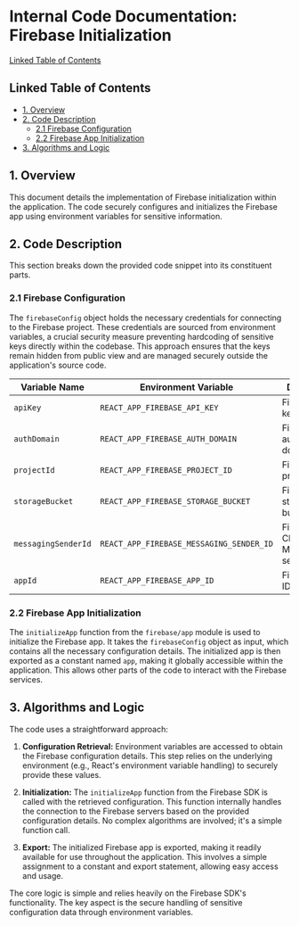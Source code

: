 # Internal Code Documentation: Firebase Initialization

[Linked Table of Contents](#linked-table-of-contents)

## Linked Table of Contents

* [1. Overview](#1-overview)
* [2. Code Description](#2-code-description)
    * [2.1 Firebase Configuration](#21-firebase-configuration)
    * [2.2 Firebase App Initialization](#22-firebase-app-initialization)
* [3. Algorithms and Logic](#3-algorithms-and-logic)


## 1. Overview

This document details the implementation of Firebase initialization within the application.  The code securely configures and initializes the Firebase app using environment variables for sensitive information.


## 2. Code Description

This section breaks down the provided code snippet into its constituent parts.

### 2.1 Firebase Configuration

The `firebaseConfig` object holds the necessary credentials for connecting to the Firebase project.  These credentials are sourced from environment variables, a crucial security measure preventing hardcoding of sensitive keys directly within the codebase.  This approach ensures that the keys remain hidden from public view and are managed securely outside the application's source code.

| Variable Name                     | Environment Variable          | Description                                                                 |
|-----------------------------------|---------------------------------|-----------------------------------------------------------------------------|
| `apiKey`                          | `REACT_APP_FIREBASE_API_KEY`   | Firebase API key.                                                          |
| `authDomain`                      | `REACT_APP_FIREBASE_AUTH_DOMAIN` | Firebase authentication domain.                                              |
| `projectId`                       | `REACT_APP_FIREBASE_PROJECT_ID`  | Firebase project ID.                                                       |
| `storageBucket`                   | `REACT_APP_FIREBASE_STORAGE_BUCKET` | Firebase storage bucket.                                                    |
| `messagingSenderId`               | `REACT_APP_FIREBASE_MESSAGING_SENDER_ID` | Firebase Cloud Messaging sender ID.                                         |
| `appId`                           | `REACT_APP_FIREBASE_APP_ID`     | Firebase app ID.                                                           |


### 2.2 Firebase App Initialization

The `initializeApp` function from the `firebase/app` module is used to initialize the Firebase app.  It takes the `firebaseConfig` object as input, which contains all the necessary configuration details.  The initialized app is then exported as a constant named `app`, making it globally accessible within the application.  This allows other parts of the code to interact with the Firebase services.


## 3. Algorithms and Logic

The code uses a straightforward approach:

1. **Configuration Retrieval:**  Environment variables are accessed to obtain the Firebase configuration details.  This step relies on the underlying environment (e.g., React's environment variable handling) to securely provide these values.

2. **Initialization:** The `initializeApp` function from the Firebase SDK is called with the retrieved configuration. This function internally handles the connection to the Firebase servers based on the provided configuration details.  No complex algorithms are involved; it's a simple function call.

3. **Export:** The initialized Firebase app is exported, making it readily available for use throughout the application.  This involves a simple assignment to a constant and export statement, allowing easy access and usage.

The core logic is simple and relies heavily on the Firebase SDK's functionality.  The key aspect is the secure handling of sensitive configuration data through environment variables.
